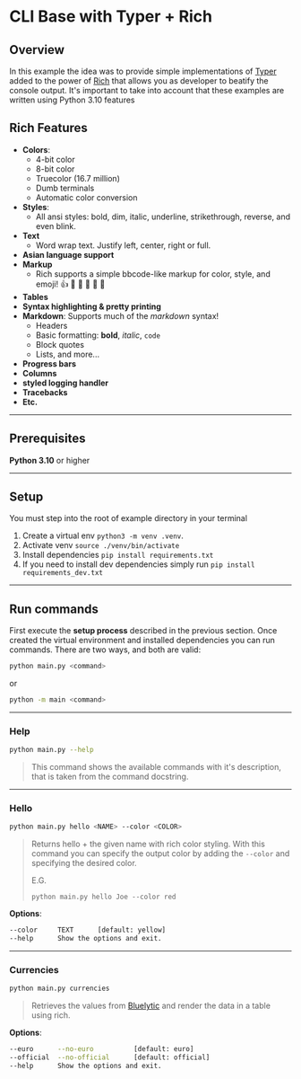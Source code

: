 # CLI Base with Typer + Rich

## Overview

In this example the idea was to provide simple implementations of [Typer](https://typer.tiangolo.com/) added to the power of [Rich](https://rich.readthedocs.io/en/stable/introduction.html) that allows you as developer to beatify the console output. It's important to take into account that these examples are written using Python 3.10 features

## Rich Features

- **Colors**:
  - 4-bit color
  - 8-bit color
  - Truecolor (16.7 million)
  - Dumb terminals
  - Automatic color conversion
- **Styles**:
  - All ansi styles: bold, dim, italic, underline, strikethrough, reverse, and even blink.
- **Text**
  - Word wrap text. Justify left, center, right or full.
- **Asian language support**
- **Markup**
  - Rich supports a simple bbcode-like markup for color, style, and emoji! 👍 🍎 🐜 🐻 🥖 🚌
- **Tables**
- **Syntax highlighting & pretty printing**
- **Markdown**: Supports much of the *markdown* syntax!
  - Headers
  - Basic formatting: **bold**, *italic*, `code`
  - Block quotes
  - Lists, and more...
- **Progress bars**
- **Columns**
- **styled logging handler**
- **Tracebacks**
- **Etc.**

---

## Prerequisites

**Python 3.10** or higher

---

## Setup

You must step into the root of example directory in your terminal

1. Create a virtual env `python3 -m venv .venv`.
2. Activate venv `source ./venv/bin/activate`
3. Install dependencies `pip install requirements.txt`
4. If you need to install dev dependencies simply run `pip install requirements_dev.txt`

---

## Run commands

First execute the **setup process** described in the previous section.
Once created the virtual environment and installed dependencies you can run commands. There are two ways, and both are valid:

```bash
python main.py <command>
```

or

```bash
python -m main <command>
```

---

### **Help**

```bash
python main.py --help
```

> This command shows the available commands with it's description, that is taken from the command docstring.

---

### **Hello**

```bash
python main.py hello <NAME> --color <COLOR>
```

> Returns hello + the given name with rich color styling. With this command you can specify the output color by adding the `--color` and specifying the desired color.
>
> E.G.
>
> `python main.py hello Joe --color red`

**Options**:

```bash
--color     TEXT      [default: yellow]
--help      Show the options and exit.
```

---

### **Currencies**

```bash
python main.py currencies
```

> Retrieves the values from [Bluelytic](https://bluelytics.com.ar/#!/api) and render the data in a table using rich.

**Options**:

```bash
--euro      --no-euro          [default: euro]
--official  --no-official      [default: official]
--help      Show the options and exit.
```
